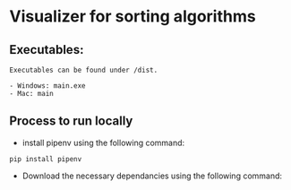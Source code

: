 # Visualizer for sorting algorithms

## Executables:
    
    Executables can be found under /dist. 

    - Windows: main.exe
    - Mac: main

## Process to run locally

- install pipenv using the following command:
        
```console
pip install pipenv  
```

- Download the necessary dependancies using the following command:

```console
```